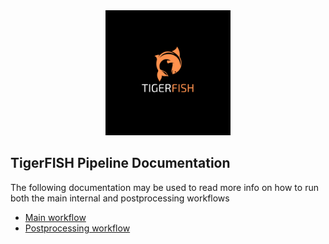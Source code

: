 <div align="center">
    <a href="#readme"><img src="img/tigerfish.png" width="200"></a>
</div>

## TigerFISH Pipeline Documentation

The following documentation may be used to read more info on how to run both the main internal and postprocessing workflows

* [Main workflow](main/)
* [Postprocessing workflow](postprocess/)

